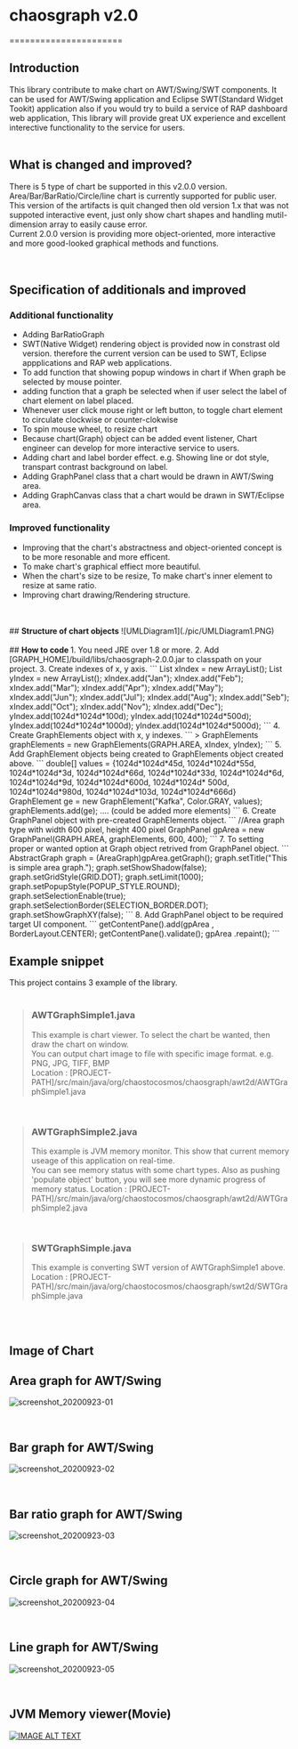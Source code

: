 # <b>chaosgraph v2.0</b>
======================
## <b>Introduction</b>
This library contribute to make chart on AWT/Swing/SWT components.
It can be used for AWT/Swing application and Eclipse SWT(Standard Widget Tookit) application also if you would try to build a service of RAP dashboard web application, This library will provide great UX experience and excellent interective functionality to the service for users.  
<br>

## <b>What is changed and improved?</b>
There is 5 type of chart be supported in this v2.0.0 version.  
Area/Bar/BarRatio/Circle/line chart is currently supported for public user.
This version of the artifacts is quit changed then old version 1.x that was not suppoted interactive event, just only show chart shapes and handling mutil-dimension array to easily cause error.  
Current 2.0.0 version is providing more object-oriented, more interactive and more good-looked graphical methods and functions.
<br>  
<br>
## <b> Specification of additionals and improved</b>
### <b> Additional functionality </b>
* Adding BarRatioGraph  
* SWT(Native Widget) rendering object is provided now in constrast old version. therefore the current version can be used to SWT, Eclipse appplications and RAP web applications.  
* To add function that showing popup windows in chart if When graph be selected by mouse pointer.  
* adding function that a graph be selected when if user select the label of chart element on label placed.
* Whenever user click mouse right or left button, to toggle chart element to circulate clockwise or counter-clokwise
* To spin mouse wheel, to resize chart
* Because chart(Graph) object can be added event listener, Chart engineer can develop for more interactive service to users.
* Adding chart and label border effect. e.g. Showing line or dot style, transpart contrast background on label.
* Adding GraphPanel class that a chart would be drawn in AWT/Swing area.
* Adding GraphCanvas class that a chart would be drawn in SWT/Eclipse area.
### <b> Improved functionality </b>
* Improving that the chart's abstractness and object-oriented concept is to be more resonable and more efficent.
* To make chart's graphical effiect more beautiful.
* When the chart's size to be resize, To make chart's inner element to resize at same ratio.
* Improving chart drawing/Rendering structure.
<br>
<br>
## <b>Structure of chart objects</b>
![UMLDiagram1](./pic/UMLDiagram1.PNG)
<br>
<br>
## <b> How to code </b>  
1. You need JRE over 1.8 or more.
2. Add [GRAPH_HOME]/build/libs/chaosgraph-2.0.0.jar to classpath on your project.
3. Create indexes of x, y axis.  
```
	List<Object> xIndex = new ArrayList<Object>();  
	List<Double> yIndex = new ArrayList<Double>();  
	xIndex.add("Jan");  
	xIndex.add("Feb");  
	xIndex.add("Mar");  
	xIndex.add("Apr");  
	xIndex.add("May");  
	xIndex.add("Jun");  
	xIndex.add("Jul");  
	xIndex.add("Aug");  
	xIndex.add("Seb");  
	xIndex.add("Oct");  
	xIndex.add("Nov");  
	xIndex.add("Dec");  
	yIndex.add(1024d*1024d*100d);  
	yIndex.add(1024d*1024d*500d);  
	yIndex.add(1024d*1024d*1000d);  
	yIndex.add(1024d*1024d*5000d);  
```
4. Create GraphElements object with x, y indexes.  
```
>   GraphElements graphElements = new GraphElements(GRAPH.AREA, xIndex, yIndex);
```
5. Add GraphElement objects being created to GraphElements object created above.
```
	double[] values = {1024d*1024d*45d, 1024d*1024d*55d, 1024d*1024d*3d, 1024d*1024d*66d, 1024d*1024d*33d, 1024d*1024d*6d, 1024d*1024d*9d, 1024d*1024d*600d, 1024d*1024d* 500d, 1024d*1024d*980d, 1024d*1024d*103d, 1024d*1024d*666d}
	GraphElement ge = new GraphElement("Kafka", Color.GRAY, values);
	graphElements.add(ge);
    .... (could be added more elements)
```
6. Create GraphPanel object with pre-created GraphElements object.
```
	//Area graph type with width 600 pixel, height 400 pixel
	GraphPanel gpArea = new GraphPanel(GRAPH.AREA, graphElements, 600, 400);
```
7. To setting proper or wanted option at Graph object retrived from GraphPanel object.
```
	AbstractGraph graph = (AreaGraph)gpArea.getGraph();
	graph.setTitle("This is simple area graph.");
	graph.setShowShadow(false);
	graph.setGridStyle(GRID.DOT);
	graph.setLimit(1000);
	graph.setPopupStyle(POPUP_STYLE.ROUND);
	graph.setSelectionEnable(true);
	graph.setSelectionBorder(SELECTION_BORDER.DOT);
	graph.setShowGraphXY(false);
```
8. Add GraphPanel object to be required target UI component.
```
	getContentPane().add(gpArea , BorderLayout.CENTER);
	getContentPane().validate();
	gpArea .repaint();
```

## <b>Example snippet</b>
This project contains 3 example of the library.  
<br>
> ### AWTGraphSimple1.java
> This example is chart viewer. 
> To select the chart be wanted, then draw the chart on window.  
> You can output chart image to file with specific image format. e.g. PNG, JPG, TIFF, BMP  
> Location : [PROJECT-PATH]/src/main/java/org/chaostocosmos/chaosgraph/awt2d/AWTGraphSimple1.java  

<br>

> ### AWTGraphSimple2.java
> This example is JVM memory monitor.  This show that current memory useage of this application on real-time.  
> You can see memory status with some chart types. Also as pushing 'populate object' button, you will see more dynamic progress of memory status.
> Location : [PROJECT-PATH]/src/main/java/org/chaostocosmos/chaosgraph/awt2d/AWTGraphSimple2.java  

<br>

> ### SWTGraphSimple.java
> This example is converting SWT version of AWTGraphSimple1 above.  
> Location : [PROJECT-PATH]/src/main/java/org/chaostocosmos/chaosgraph/swt2d/SWTGraphSimple.java

<br>
<br>

## <b> Image of Chart </b>

## Area graph for AWT/Swing
![screenshot_20200923-01](./pic/AREA.png)  

<br>

## Bar graph for AWT/Swing
![screenshot_20200923-02](./pic/BAR.png)  

<br>

## Bar ratio graph for AWT/Swing
![screenshot_20200923-03](./pic/BAR_RATIO.png)  

<br>

## Circle graph for AWT/Swing
![screenshot_20200923-04](./pic/CIRCLE.png)  

<br>

## Line graph for AWT/Swing
![screenshot_20200923-05](./pic/LINE.png)  

<br>

## JVM Memory viewer(Movie)
[![IMAGE ALT TEXT](./pic/JVM_Memory_Viewer.png)](./pic/JVM_Memory_Viewer.mp4 "JVM Memory")  

